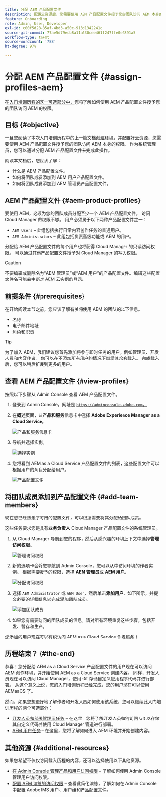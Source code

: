 ```yaml
---
title: 分配 AEM 产品配置文件
description: 配置云资源后，您需要使用 AEM 产品配置文件授予您的团队访问 AEM 本身的权限。
feature: Onboarding
role: Admin, User, Developer
exl-id: c00f5d28-85af-4bd3-a50c-913d1342241c
source-git-commit: 77ae5d79ecb8a11a230cee461f247ffe0e9891a5
workflow-type: tm+mt
source-wordcount: '788'
ht-degree: 97%

---
```


# 分配 AEM 产品配置文件 {#assign-profiles-aem}

在[入门培训历程的这一可选部分中，](overview.md)您将了解如何使用 AEM 产品配置文件授予您的团队访问 AEM 的权限。

## 目标 {#objective}

一旦您阅读了本次入门培训历程中的上一篇文档[创建环境](create-environments.md)，并配置好云资源，您需要使用 AEM 产品配置文件授予您的团队访问 AEM 本身的权限。 作为系统管理员，您可以通过分配 AEM 产品配置文件来完成此操作。

阅读本文档后，您应该了解：

* 什么是 AEM 产品配置文件。
* 如何将团队成员添加到 AEM 用户产品配置文件。
* 如何将团队成员添加到 AEM 管理员产品配置文件。

## AEM 产品配置文件 {#aem-product-profiles}

要使用 AEM，必须为您的团队成员分配至少一个 AEM 产品配置文件。 访问 Cloud Manager 的权限不够。 用户必须属于以下两种产品配置文件之一：

* `AEM Users` – 此组包括执行日常内容创作任务的普通用户。
* `AEM Administrators` – 此组包括负责高级功能或 AEM 的用户。

分配给 AEM 产品配置文件的每个用户也将获得 Cloud Manager 的只读访问权限。 可以通过其他产品配置文件授予对 Cloud Manager 的写入权限。

>[!CAUTION]
>
>不要编辑或删除名为“AEM 管理员”或“AEM 用户”的产品配置文件。编辑这些配置文件名可能会中断对 AEM 云实例的登录。

## 前提条件 {#prerequisites}

在开始阅读本节之前，您应该了解有关将使用 AEM 的团队的以下信息。

* 名称
* 电子邮件地址
* 角色和职责

>[!TIP]
>
>为了加入 AEM，我们建议您首先添加将参与即时任务的用户，例如管理员、开发人员和内容作者。 您可以在不添加所有用户的情况下继续其余的载入。 完成载入后，您可以稍后扩展到更多的用户。

## 查看 AEM 产品配置文件 {#view-profiles}

按照以下步骤从 Admin Console 查看 AEM 产品配置文件。

1. 登录到 Admin Console，网址是 [`https://adminconsole.adobe.com`。](https://adminconsole.adobe.com)

1. 在&#x200B;**概述**&#x200B;页面，从&#x200B;**产品和服务**&#x200B;信息卡中选择 **Adobe Experience Manager as a Cloud Service**。

   ![产品和服务信息卡](/help/journey-onboarding/assets/assign-team1.png)

1. 导航并选择实例。

   ![选择实例](/help/journey-onboarding/assets/cloud-profiles-1.png)

1. 您将看到 AEM as a Cloud Service 产品配置文件的列表，这些配置文件可以根据用户的角色分配给用户。

   ![产品配置文件](/help/journey-onboarding/assets/cloud-profiles-2.png)

## 将团队成员添加到产品配置文件 {#add-team-members}

现在您已经熟悉了可用的配置文件，可以根据需要将其分配给团队成员。

这些任务要求您是具有&#x200B;**业务负责人** Cloud Manager 产品配置文件的系统管理员。

1. 从 Cloud Manager 导航到您的程序，然后从感兴趣的环境上下文中选择&#x200B;**管理访问权限**。

   ![管理访问权限](/help/journey-onboarding/assets/add-team1.png)

1. 新的选项卡会将您导航到 Admin Console，您可以从中访问环境的作者实例。 根据需要授予的权限，选择 **AEM 管理员**&#x200B;或 **AEM 用户**。

   ![分配访问权限](/help/journey-onboarding/assets/add-team2.png)

1. 选择 `AEM Administrator` 或 `AEM User`，然后单击&#x200B;**添加用户**，如下所示，并提交必要的详细信息以完成添加团队成员。

   ![添加团队成员](/help/journey-onboarding/assets/add-team3.png)

1. 如果您有需要访问的团队成员的信息，请对所有环境重复这些步骤，包括开发、暂存和生产。

您添加的用户现在可以有权访问 AEM as a Cloud Service 作者服务！

## 历程结束？ {#the-end}

恭喜！您分配给 AEM as a Cloud Service 产品配置文件的用户现在可以访问 AEM 创作环境，并开始使用 AEM as a Cloud Service 创建内容。 同样，开发人员现在可以访问 Cloud Manager，使用 Git 存储自定义应用程序代码并进行部署。 从这个意义上说，您的入门培训历程已经完成，您的用户现在可以使用 AEMaaCS 了。

然而，如果您想更好地了解作者和开发人员如何使用该系统，您可以继续此入门培训历程的两个可选部分：

* [开发人员和部署管理员任务](developers.md) – 在这里，您将了解开发人员如何访问 Git 以存储其自定义代码并使用 Cloud Manager 管道进行部署。
* [AEM 用户任务](aem-users.md) – 在这里，您将了解如何进入 AEM 环境并开始创建内容。

## 其他资源 {#additional-resources}

如果您希望不仅仅访问载入历程的内容，还可以选择使用以下其他资源。

* [在 Admin Console 管理产品和用户访问权限](/help/security/ims-support.md#managing-products-and-user-access-in-admin-console) – 了解如何使用 Admin Console 管理用户访问权限。
* [配置 AEM 演练的访问权限](https://experienceleague.adobe.com/docs/experience-manager-learn/cloud-service/accessing/walk-through.html?lang=zh-Hans) – 查看此简化演练，了解如何在 Admin Console 中配置 Adobe IMS 用户、用户组和产品配置文件。

